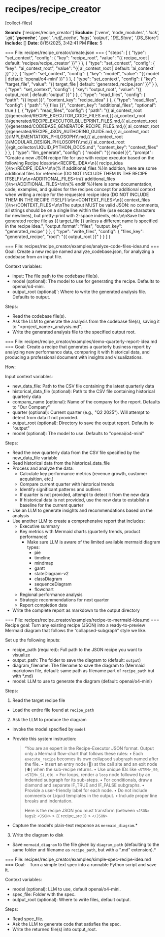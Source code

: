 # recipes/recipe_creator

[collect-files]

**Search:** ['recipes/recipe_creator']
**Exclude:** ['.venv', 'node_modules', '*.lock', '.git', '__pycache__', '*.pyc', '*.ruff_cache', 'logs', 'output', '.DS_Store', '*.DS_Store']
**Include:** []
**Date:** 8/15/2025, 3:42:41 PM
**Files:** 5

=== File: recipes/recipe_creator/create.json ===
{
  "steps": [
    {
      "type": "set_context",
      "config": {
        "key": "recipe_root",
        "value": "{{ recipe_root | default: 'recipes/recipe_creator' }}"
      }
    },
    {
      "type": "set_context",
      "config": {
        "key": "ai_context_root",
        "value": "{{ ai_context_root | default: 'ai_context' }}"
      }
    },
    {
      "type": "set_context",
      "config": {
        "key": "model",
        "value": "{{ model | default: 'openai/o4-mini' }}"
      }
    },
    {
      "type": "set_context",
      "config": {
        "key": "target_file",
        "value": "{{ target_file | default: 'generated_recipe.json' }}"
      }
    },
    {
      "type": "set_context",
      "config": {
        "key": "output_root",
        "value": "{{ output_root | default: 'output' }}"
      }
    },
    {
      "type": "read_files",
      "config": {
        "path": "{{ input }}",
        "content_key": "recipe_idea"
      }
    },
    {
      "type": "read_files",
      "config": {
        "path": "{{ files }}",
        "content_key": "additional_files",
        "optional": true
      }
    },
    {
      "type": "read_files",
      "config": {
        "path": "{{ ai_context_root }}/generated/RECIPE_EXECUTOR_CODE_FILES.md,{{ ai_context_root }}/generated/RECIPE_EXECUTOR_BLUEPRINT_FILES.md,{{ ai_context_root }}/generated/CODEBASE_GENERATOR_RECIPE_FILES.md,{{ ai_context_root }}/generated/RECIPE_JSON_AUTHORING_GUIDE.md,{{ ai_context_root }}/IMPLEMENTATION_PHILOSOPHY.md,{{ ai_context_root }}/MODULAR_DESIGN_PHILOSOPHY.md,{{ ai_context_root }}/git_collector/LIQUID_PYTHON_DOCS.md",
        "content_key": "context_files"
      }
    },
    {
      "type": "llm_generate",
      "config": {
        "model": "{{ model }}",
        "prompt": "Create a new JSON recipe file for use with recipe executor based on the following Recipe Idea:\n\n<RECIPE_IDEA>\n{{ recipe_idea }}\n</RECIPE_IDEA>\n\n{% if additional_files %}In addition, here are some additional files for reference (DO NOT INCLUDE THEM IN THE RECIPE ITSELF):\n\n<ADDITIONAL_FILES>\n{{ additional_files }}\n</ADDITIONAL_FILES>\n\n{% endif %}Here is some documentation, code, examples, and guides for the recipes concept for additional context when writing a recipe for the requested recipe idea (DO NOT INCLUDE THEM IN THE RECIPE ITSELF):\n\n<CONTEXT_FILES>\n{{ context_files }}\n</CONTEXT_FILES>\n\nThe output MUST be valid JSON: no comments, all strings should be on a single line within the file (use escape characters for newlines), but pretty-print with 2-space indents, etc.\n\nSave the generated recipe file as {{ target_file }} unless a different name is specified in the recipe idea.",
        "output_format": "files",
        "output_key": "generated_recipe"
      }
    },
    {
      "type": "write_files",
      "config": {
        "files_key": "generated_recipe",
        "root": "{{ output_root }}"
      }
    }
  ]
}


=== File: recipes/recipe_creator/examples/analyze-code-files-idea.md ===
Goal: Create a new recipe named analyze_codebase.json, for analyzing a codebase from an input file.

Context variables:

- input: The file path to the codebase file(s).
- model (optional): The model to use for generating the recipe. Defaults to openai/o4-mini.
- output_root (optional)`: Where to write the generated analysis file. Defaults to output.

Steps:

- Read the codebase file(s).
- Ask the LLM to generate the analysis from the codebase file(s), saving it to "<project_name>\_analysis.md".
- Write the generated analysis file to the specified output root.


=== File: recipes/recipe_creator/examples/demo-quarterly-report-idea.md ===
Goal:
Create a recipe that generates a quarterly business report by analyzing new performance data, comparing it with historical data, and producing a professional document with insights and visualizations.

How:

Input context variables:

- new_data_file: Path to the CSV file containing the latest quarterly data
- historical_data_file (optional): Path to the CSV file containing historical quarterly data
- company_name (optional): Name of the company for the report. Defaults to "Our Company"
- quarter (optional): Current quarter (e.g., "Q2 2025"). Will attempt to detect from data if not provided.
- output_root (optional): Directory to save the output report. Defaults to "output"
- model (optional): The model to use. Defaults to "openai/o4-mini"

Steps:

- Read the new quarterly data from the CSV file specified by the new_data_file variable
- Read historical data from the historical_data_file
- Process and analyze the data:
  - Calculate key performance metrics (revenue growth, customer acquisition, etc.)
  - Compare current quarter with historical trends
  - Identify significant patterns and outliers
  - If quarter is not provided, attempt to detect it from the new data
  - If historical data is not provided, use the new data to establish a baseline for the current quarter
- Use an LLM to generate insights and recommendations based on the analysis
- Use another LLM to create a comprehensive report that includes:
  - Executive summary
  - Key metrics with Mermaid charts (quarterly trends, product performance)
    - Make sure LLM is aware of the limited available mermaid diagram types:
      - pie
      - timeline
      - mindmap
      - gantt
      - stateDiagram-v2
      - classDiagram
      - sequenceDiagram
      - flowchart
  - Regional performance analysis
  - Strategic recommendations for next quarter
  - Report completion date
- Write the complete report as markdown to the output directory


=== File: recipes/recipe_creator/examples/recipe-to-mermaid-idea.md ===
Recipe goal:
Turn any existing recipe (JSON) into a ready-to-preview Mermaid diagram that follows the “collapsed-subgraph” style we like.

Set up the following inputs:

- recipe_path (required): Full path to the JSON recipe you want to visualize
- output_path: The folder to save the diagram to (default: `output`)
- diagram_filename: The filename to save the diagram to (Mermaid markdown file, default: same path as filename part of `recipe_path` but with \*.md)
- model: LLM to use to generate the diagram (default: openai/o4-mini)

Steps:

1. Read the target recipe file

- Load the entire file found at `recipe_path`

2. Ask the LLM to produce the diagram

- Invoke the model specified by `model`
- Provide this system instruction:

  > “You are an expert in the Recipe-Executor JSON format.
  > Output only a Mermaid flow-chart that follows these rules:
  > • Each `execute_recipe` becomes its own collapsed subgraph named after the file.
  > • Insert an entry node (💬) at the call site and an exit node (⬆︎) when the sub-recipe returns.
  > • Use unique IDs like `<STEM>_S0`, `<STEM>_S1`, etc.
  > • For loops, render a `loop` node followed by an indented subgraph for its sub-steps.
  > • For conditionals, draw a diamond and separate IF_TRUE and IF_FALSE subgraphs.
  > • Provide a user-friendly label for each node.
  > • Do not include comments or Liquid templates in the output.
  > • Include proper line breaks and indentation.
  >
  > Here is the recipe JSON you must transform (between `<JSON>` tags):
  > `<JSON>` > {{ recipe_src }} > `</JSON>`

- Capture the model’s plain-text response as `mermaid_diagram`.\*

3. Write the diagram to disk

- Save `mermaid_diagram` to the file given by `diagram_path` (defaulting to the same folder and filename as `recipe_path`, but with a “.md” extension).\*


=== File: recipes/recipe_creator/examples/simple-spec-recipe-idea.md ===
Goal: Turn a simple text spec into a runnable Python script and save it.

Context variables:

- model (optional): LLM to use, default openai/o4-mini.
- spec_file: Folder with the spec.
- output_root (optional): Where to write files, default output.

Steps:

- Read spec_file.
- Ask the LLM to generate code that satisfies the spec.
- Write the returned file(s) into output_root.


